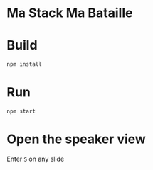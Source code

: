 # Ma Stack Ma Bataille

# Build

```
npm install
```

# Run

```
npm start
```

# Open the speaker view

Enter  `S` on any slide
